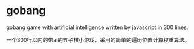 # gobang

gobang game with artificial intelligence written by javascript in 300 lines.

一个300行以内的带ai的五子棋小游戏，采用的简单的遍历位置计算权重算法。